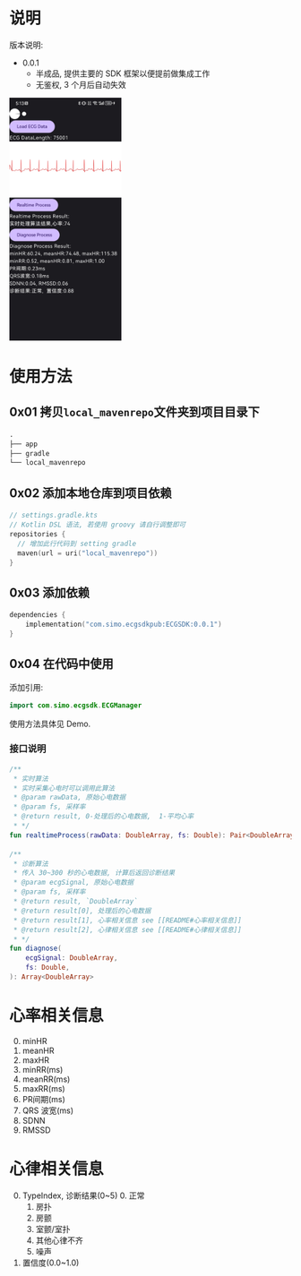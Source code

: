# 说明

版本说明:

- 0.0.1
  - 半成品, 提供主要的 SDK 框架以便提前做集成工作
  - 无鉴权, 3 个月后自动失效



<img src="demo.jpg" width="200" />



# 使用方法

## 0x01 拷贝`local_mavenrepo`文件夹到项目目录下

```txt
.
├── app
├── gradle
└── local_mavenrepo
```



## 0x02 添加本地仓库到项目依赖

```kotlin DSL
// settings.gradle.kts
// Kotlin DSL 语法, 若使用 groovy 请自行调整即可
repositories {
  // 增加此行代码到 setting gradle
  maven(url = uri("local_mavenrepo"))
}
```

## 0x03 添加依赖

```Kotlin DSL
dependencies {
    implementation("com.simo.ecgsdkpub:ECGSDK:0.0.1")
}
```



## 0x04 在代码中使用

添加引用:

```kotlin
import com.simo.ecgsdk.ECGManager
```

使用方法具体见 Demo.

### 接口说明

```kotlin
/**
 * 实时算法
 * 实时采集心电时可以调用此算法
 * @param rawData, 原始心电数据
 * @param fs, 采样率
 * @return result, 0-处理后的心电数据,  1-平均心率
 * */
fun realtimeProcess(rawData: DoubleArray, fs: Double): Pair<DoubleArray, Int>

/**
 * 诊断算法
 * 传入 30~300 秒的心电数据, 计算后返回诊断结果
 * @param ecgSignal, 原始心电数据
 * @param fs, 采样率
 * @return result, `DoubleArray`
 * @return result[0], 处理后的心电数据
 * @return result[1], 心率相关信息 see [[README#心率相关信息]]
 * @return result[2], 心律相关信息 see [[README#心律相关信息]]
 * */
fun diagnose(
    ecgSignal: DoubleArray,
    fs: Double,
): Array<DoubleArray>

```



# 心率相关信息

0. minHR
1. meanHR
2. maxHR
3. minRR(ms)
4. meanRR(ms)
5. maxRR(ms)
6. PR间期(ms)
7. QRS 波宽(ms)
8. SDNN
9. RMSSD



# 心律相关信息

0. TypeIndex, 诊断结果(0~5)
   0. 正常
   1. 房扑
   2. 房颤
   3. 室颤/室扑
   4. 其他心律不齐
   5. 噪声
1. 置信度(0.0~1.0)